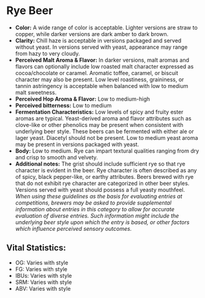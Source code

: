 # Rye Beer

- **Color:** A wide range of color is acceptable. Lighter versions are straw to copper, while darker versions are dark amber to dark brown.
- **Clarity:** Chill haze is acceptable in versions packaged and served without yeast. In versions served with yeast, appearance may range from hazy to very cloudy.
- **Perceived Malt Aroma & Flavor:** In darker versions, malt aromas and flavors can optionally include low roasted malt character expressed as cocoa/chocolate or caramel. Aromatic toffee, caramel, or biscuit character may also be present. Low level roastiness, graininess, or tannin astringency is acceptable when balanced with low to medium malt sweetness.
- **Perceived Hop Aroma & Flavor:** Low to medium-high
- **Perceived bitterness:** Low to medium
- **Fermentation Characteristics:** Low levels of spicy and fruity ester aromas are typical. Yeast-derived aroma and flavor attributes such as clove-like or other phenolics may be present when consistent with underlying beer style. These beers can be fermented with either ale or lager yeast. Diacetyl should not be present. Low to medium yeast aroma may be present in versions packaged with yeast.
- **Body:** Low to medium. Rye can impart textural qualities ranging from dry and crisp to smooth and velvety.
- **Additional notes:** The grist should include sufficient rye so that rye character is evident in the beer. Rye character is often described as any of spicy, black pepper-like, or earthy attributes. Beers brewed with rye that do not exhibit rye character are categorized in other beer styles. Versions served with yeast should possess a full yeasty mouthfeel. <br/>
_When using these guidelines as the basis for evaluating entries at competitions, brewers may be asked to provide supplemental information about entries in this category to allow for accurate evaluation of diverse entries. Such information might include the underlying beer style upon which the entry is based, or other factors which influence perceived sensory outcomes._

## Vital Statistics:

- OG: Varies with style 
- FG: Varies with style 
- IBUs: Varies with style 
- SRM: Varies with style 
- ABV: Varies with style 
